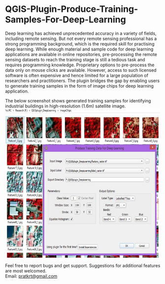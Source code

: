 # QGIS-Plugin-Produce-Training-Samples-For-Deep-Learning
Deep learning has achieved unprecedented accuracy in a variety of fields, including remote sensing. But not every remote sensing professional has a strong programming background, which is the required skill for practising deep learning. While enough material and sample code for deep learning applications are available in online repositories, pre-processing the remote sensing datasets to reach the training stage is still a tedious task and requires programming knowledge. Proprietary options to pre-process the data only on mouse clicks are available. However, access to such licensed software is often expensive and hence limited for a large population of researchers and practitioners. The plugin bridges the gap by enabling users to generate training samples in the form of image chips for deep learning application.<br/>

The below screenshot shows generated training samples for identifying industrial buildings in high-resolution (1.6m) satellite image.<br/>
<img src="PluginScreen.jpg" height="482" width="655">


Feel free to report bugs and get support. Suggestions for additional features are most welcomed.<br/>
Email: pratkrt@gmail.com
